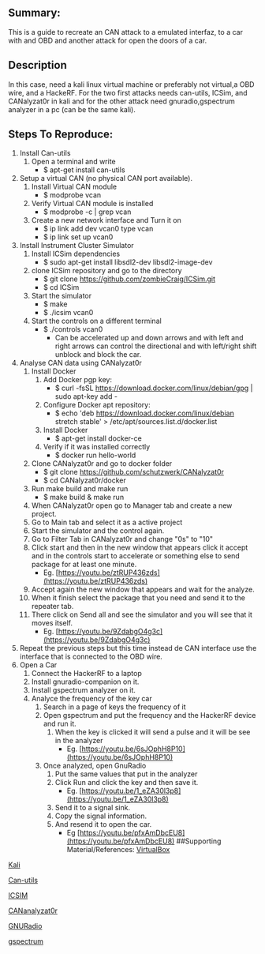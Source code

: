 ## Summary:
This is a guide to recreate an CAN attack to a emulated interfaz, to a car with and OBD and another attack for open the doors of a car.

## Description
In this case, need a kali linux virtual machine or preferably not virtual,a OBD wire, and a HackeRF. For the two first attacks needs can-utils, ICSim, and CANalyzat0r in kali and for the other attack need gnuradio,gspectrum analyzer in a pc (can be the same kali).
## Steps To Reproduce:
1. Install Can-utils
	1. Open a terminal and write
		- $ apt-get install can-utils
2. Setup a virtual CAN (no physical CAN port available).
	1. Install Virtual CAN module
		- $ modprobe vcan
	2. Verify Virtual CAN module is installed
		- $ modprobe -c | grep vcan
	3. Create a new network interface and Turn it on
		- $ ip link add dev vcan0 type vcan
		- $ ip link set up vcan0
3. Install Instrument Cluster Simulator
	1. Install ICSim dependencies
		- $ sudo apt-get install libsdl2-dev libsdl2-image-dev
	2. clone ICSim repository and go to the directory
		- $ git clone https://github.com/zombieCraig/ICSim.git
		- $ cd ICSim
	3. Start the simulator
		- $ make 
		- $ ./icsim vcan0
	4. Start the controls on a different terminal
		- $ ./controls vcan0
			- Can be accelerated up and down arrows and with left and right arrows can control the directional and with left/right shift unblock and block the car.
4. Analyse CAN data using CANalyzat0r
	1. Install Docker
		1. Add Docker pgp key:
			- $ curl -fsSL https://download.docker.com/linux/debian/gpg | sudo apt-key add -
		2. Configure Docker apt repository:
			- $ echo 'deb https://download.docker.com/linux/debian stretch stable' > /etc/apt/sources.list.d/docker.list
		3. Install Docker
			- $ apt-get install docker-ce
		4. Verify if it was installed correctly
			- $ docker run hello-world
	2. Clone CANalyzat0r and go to docker folder
		- $ git clone https://github.com/schutzwerk/CANalyzat0r
		- $ cd CANalyzat0r/docker
	3. Run make build and make run
		- $ make build & make run
	4. When CANalyzat0r open go to Manager tab and create a new project.
	5. Go to Main tab and select it as a active project
	6. Start the simulator and the control again.
	7. Go to Filter Tab in CANalyzat0r and change "0s" to "10"
	8. Click start and then in the new window that appears click it accept and in the controls start to accelerate or something else to send package for at least one minute.
		- Eg. [https://youtu.be/ztRUP436zds](https://youtu.be/ztRUP436zds)
	9. Accept again the new window that appears and wait for the analyze.
	10. When it finish select the package that you need and send it to the repeater tab.
	11. There click on Send all and see the simulator and you will see that it moves itself.
		- Eg. [https://youtu.be/9ZdabgO4g3c](https://youtu.be/9ZdabgO4g3c)
5. Repeat the previous steps but this time instead de CAN interface use the interface that is connected to the OBD wire.
6. Open a Car
	1. Connect the HackerRF to a laptop
	2. Install gnuradio-companion on it.
	3. Install gspectrum analyzer on it.
	4. Analyce the frequency of the key car
		1. Search in a page of keys the frequency of it
		2. Open gspectrum and put the frequency and the HackerRF device and run it.
			1. When the key is clicked it will send a pulse and it will be see in the analyzer
				- Eg. [https://youtu.be/6sJOphH8P10](https://youtu.be/6sJOphH8P10)
		3. Once analyzed, open GnuRadio
			1. Put the same values that put in the analyzer
			2. Click Run and click the key and then save it.
				- Eg. [https://youtu.be/1_eZA30l3p8](https://youtu.be/1_eZA30l3p8)
			3. Send it to a signal sink.
			4. Copy the signal information.
			5. And resend it to open the car.
				- Eg [https://youtu.be/pfxAmDbcEU8](https://youtu.be/pfxAmDbcEU8)
##Supporting Material/References:
[VirtualBox](https://download.virtualbox.org/virtualbox/6.0.6/VirtualBox-6.0.6-130049-Win.exe)

[Kali](https://www.offensive-security.com/kali-linux-vm-vmware-virtualbox-image-download/)

[Can-utils](https://github.com/linux-can/can-utils)

[ICSIM](https://github.com/zombieCraig/ICSim)

[CANanalyzat0r](https://github.com/schutzwerk/CANalyzat0r)

[GNURadio](https://www.gnuradio.org/)

[gspectrum](https://github.com/xmikos/qspectrumanalyzer)